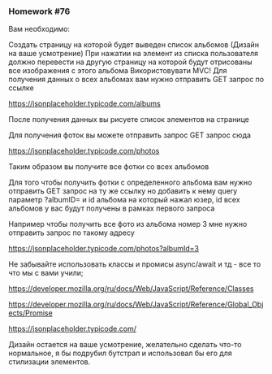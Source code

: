 ### Homework #76

Вам необходимо:

Создать страницу на которой будет выведен список альбомов (Дизайн на ваше усмотрение)
При нажатии на элемент из списка пользователя должно перевести на другую страницу на которой будут 
отрисованы все изображения с этого альбома
Використовувати MVC!
Для получения данных о всех альбомах вам нужно отправить GET запрос по ссылке

https://jsonplaceholder.typicode.com/albums


После получения данных вы рисуете список элементов на странице

Для получения фоток вы можете отправить запрос GET запрос сюда

https://jsonplaceholder.typicode.com/photos


Таким образом вы получите все фотки со всех альбомов

Для того чтобы получить фотки с определенного альбома вам нужно отправить GET запрос на ту же ссылку но 
добавить к нему query параметр ?albumID= и id альбома на который нажал юзер, id всех альбомов у вас будут 
получены в рамках первого запроса

Например чтобы получить все фото из альбома номер 3 мне нужно отправить запрос по такому адресу

https://jsonplaceholder.typicode.com/photos?albumId=3

Не забывайте использовать классы и промисы async/await и тд - все то что мы с вами учили;

https://developer.mozilla.org/ru/docs/Web/JavaScript/Reference/Classes

https://developer.mozilla.org/ru/docs/Web/JavaScript/Reference/Global_Objects/Promise

https://jsonplaceholder.typicode.com/

Дизайн остается на ваше усмотрение, желательно сделать что-то нормальное, я бы подрубил бутстрап и использовал
бы его для стилизации элементов.
